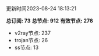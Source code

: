 更新时间2023-08-24 18:13:21

**总订阅: 73**
**总节点: 912**
**有效节点: 276**
- v2ray节点: 237
- trojan节点: 26
- ss节点: 13
